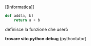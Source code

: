 [[Informatica]]
```python
def add(a, b)
	return a + b
```
definisce la funzione che userò

**trovare sito python debug** (pythontutor)

